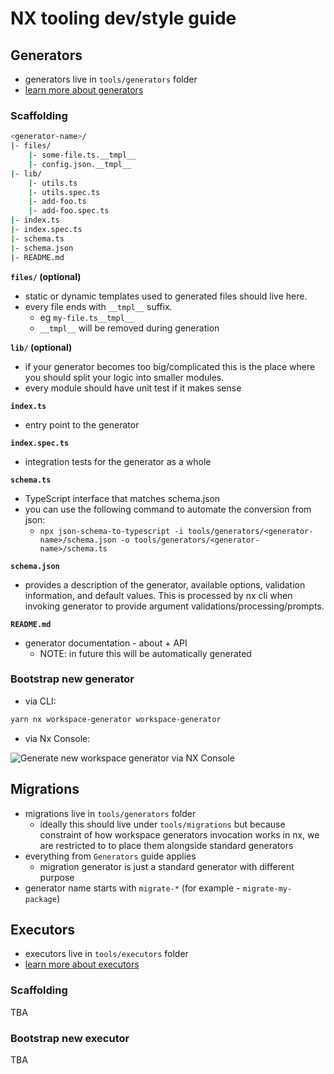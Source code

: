 # NX tooling dev/style guide

## Generators

- generators live in `tools/generators` folder
- [learn more about generators](https://nx.dev/generators/workspace-generators)

### Scaffolding

```sh
<generator-name>/
|- files/
    |- some-file.ts.__tmpl__
    |- config.json.__tmpl__
|- lib/
    |- utils.ts
    |- utils.spec.ts
    |- add-foo.ts
    |- add-foo.spec.ts
|- index.ts
|- index.spec.ts
|- schema.ts
|- schema.json
|- README.md
```

**`files/` (optional)**

- static or dynamic templates used to generated files should live here.
- every file ends with `__tmpl__` suffix.
  - eg `my-file.ts__tmpl__`
  - `__tmpl__` will be removed during generation

**`lib/` (optional)**

- if your generator becomes too big/complicated this is the place where you should split your logic into smaller modules.
- every module should have unit test if it makes sense

**`index.ts`**

- entry point to the generator

**`index.spec.ts`**

- integration tests for the generator as a whole

**`schema.ts`**

- TypeScript interface that matches schema.json
- you can use the following command to automate the conversion from json:
  - `npx json-schema-to-typescript -i tools/generators/<generator-name>/schema.json -o tools/generators/<generator-name>/schema.ts`

**`schema.json`**

- provides a description of the generator, available options, validation information, and default values. This is processed by nx cli when invoking generator to provide argument validations/processing/prompts.

**`README.md`**

- generator documentation - about + API
  - NOTE: in future this will be automatically generated

### Bootstrap new generator

- via CLI:

```sh
yarn nx workspace-generator workspace-generator
```

- via Nx Console:

![Generate new workspace generator via NX Console](https://user-images.githubusercontent.com/1223799/148544909-034ebe44-eef1-4686-960d-cb3547da55b7.png)

## Migrations

- migrations live in `tools/generators` folder
  - ideally this should live under `tools/migrations` but because constraint of how workspace generators invocation works in nx, we are restricted to to place them alongside standard generators
- everything from `Generators` guide applies
  - migration generator is just a standard generator with different purpose
- generator name starts with `migrate-*` (for example - `migrate-my-package`)

## Executors

- executors live in `tools/executors` folder
- [learn more about executors](https://nx.dev/executors/using-builders)

### Scaffolding

TBA

### Bootstrap new executor

TBA
